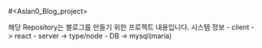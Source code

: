 #<Aslan0_Blog_project>

  해당 Repository는 블로그를 만들기 위한 프로젝트 내용입니다.
  시스템 정보
    - client -> react
    - server -> type/node
    - DB -> mysql(maria)
